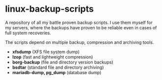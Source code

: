 # linux-backup-scripts
A repository of all my battle proven backup scripts.
I use them myself for my servers, where the backups have proven to be reliable even in cases of full system recoveries.

The scripts depend on multiple backup, compression and archiving tools.
- **xfsdump** (XFS file system dump)
- **lzop** (fast and lightweight compression)
- **borg-backup** (file and directory version backups)
- **bsdtar** (standard file and directory archiving)
- **mariadb-dump, pg_dump** (database dump)
